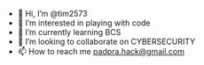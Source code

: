- 👋 Hi, I’m @tim2573
- 👀 I’m interested in playing with code
- 🌱 I’m currently learning BCS
- 💞️ I’m looking to collaborate on CYBERSECURITY
- 📫 How to reach me padpra.hack@gmail.com

<!---
tim2573/tim2573 is a ✨ special ✨ repository because its `README.md` (this file) appears on your GitHub profile.
You can click the Preview link to take a look at your changes.
--->
